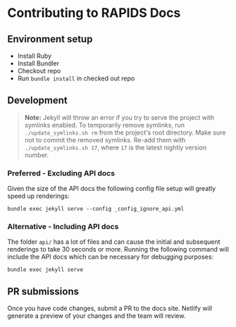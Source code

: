 # Contributing to RAPIDS Docs

## Environment setup

- Install Ruby
- Install Bundler
- Checkout repo
- Run `bundle install` in checked out repo

## Development

> **Note:** Jekyll will throw an error if you try to serve the project with symlinks enabled.
To temporarily remove symlinks, run `./update_symlinks.sh rm` from the project's root directory. Make sure not to commit the removed symlinks. Re-add them with `./update_symlinks.sh 17`, where `17` is the latest nightly version number.

### Preferred - Excluding API docs

Given the size of the API docs the following config file setup will greatly
speed up renderings:

```
bundle exec jekyll serve --config _config_ignore_api.yml
```

### Alternative - Including API docs

The folder `api/` has a lot of files and can cause the initial and subsequent
renderings to take 30 seconds or more. Running the following command will
include the API docs which can be necessary for debugging purposes:

```
bundle exec jekyll serve
```

## PR submissions

Once you have code changes, submit a PR to the docs site. Netlify will generate
a preview of your changes and the team will review.
